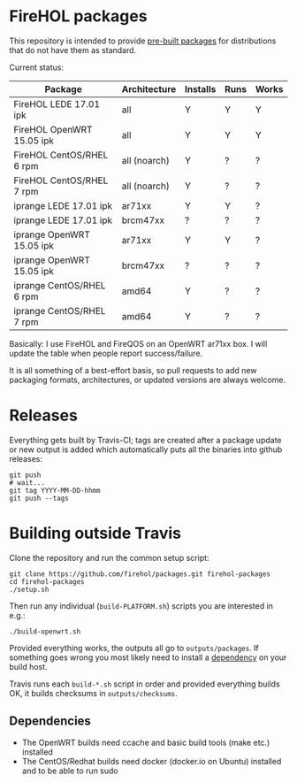 # FireHOL packages

This repository is intended to provide
[pre-built packages](https://github.com/firehol/packages/releases/latest)
for distributions that do not have them as standard.

Current status:

Package                   | Architecture     |  Installs  |  Runs  |  Works
------------------------- | ---------------- | ---------- | ------ | -------
FireHOL LEDE 17.01 ipk    | all              |     Y      |   Y    |    Y
FireHOL OpenWRT 15.05 ipk | all              |     Y      |   Y    |    Y
FireHOL CentOS/RHEL 6 rpm | all (noarch)     |     Y      |   ?    |    ?
FireHOL CentOS/RHEL 7 rpm | all (noarch)     |     Y      |   ?    |    ?
iprange LEDE 17.01 ipk    | ar71xx           |     Y      |   Y    |    ?
iprange LEDE 17.01 ipk    | brcm47xx         |     ?      |   ?    |    ?
iprange OpenWRT 15.05 ipk | ar71xx           |     Y      |   Y    |    ?
iprange OpenWRT 15.05 ipk | brcm47xx         |     ?      |   ?    |    ?
iprange CentOS/RHEL 6 rpm | amd64            |     Y      |   ?    |    ?
iprange CentOS/RHEL 7 rpm | amd64            |     Y      |   ?    |    ?

Basically: I use FireHOL and FireQOS on an OpenWRT ar71xx box. I will update
the table when people report success/failure.

It is all something of a best-effort basis, so pull requests to add new
packaging formats, architectures, or updated versions are always welcome.

# Releases

Everything gets built by Travis-CI; tags are created after a package
update or new output is added which automatically puts all the
binaries into github releases:

~~~~
git push
# wait...
git tag YYYY-MM-DD-hhmm
git push --tags
~~~~

# Building outside Travis

Clone the repository and run the common setup script:

~~~~
git clone https://github.com/firehol/packages.git firehol-packages
cd firehol-packages
./setup.sh
~~~~

Then run any individual (`build-PLATFORM.sh`) scripts you are interested
in e.g.:

~~~~
./build-openwrt.sh
~~~~

Provided everything works, the outputs all go to `outputs/packages`.
If something goes wrong you most likely need to install a
[dependency](#dependencies) on your build host.

Travis runs each `build-*.sh` script in order and provided everything
builds OK, it builds checksums in `outputs/checksums`.

## Dependencies

* The OpenWRT builds need ccache and basic build tools (make etc.) installed
* The CentOS/Redhat builds need docker (docker.io on Ubuntu) installed
  and to be able to run sudo
